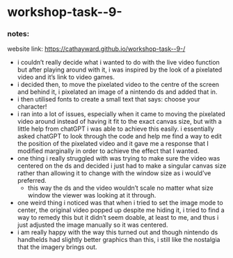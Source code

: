 # workshop-task--9-

### notes:

website link: https://cathayward.github.io/workshop-task--9-/

- i couldn’t really decide what i wanted to do with the live video function but after playing around with it, i was inspired by the look of a pixelated video and it’s link to video games.
- i decided then, to move the pixelated video to the centre of the screen and behind it, i pixelated an image of a nintendo ds and added that in.
- i then utilised fonts to create a small text that says: choose your character!
- i ran into a lot of issues, especially when it came to moving the pixelated video around instead of having it fit to the exact canvas size, but with a little help from chatGPT i was able to achieve this easily. i essentially asked chatGPT to look through the code and help me find a way to edit the position of the pixelated video and it gave me a response that I modified marginally in order to achieve the effect that I wanted.
- one thing i really struggled with was trying to make sure the video was centered on the ds and decided i just had to make a singular canvas size rather than allowing it to change with the window size as i would’ve preferred.
    - this way the ds and the video wouldn’t scale no matter what size window the viewer was looking at it through.
- one weird thing i noticed was that when i tried to set the image mode to center, the original video popped up despite me hiding it, i tried to find a way to remedy this but it didn’t seem doable, at least to me, and thus i just adjusted the image manually so it was centered.
- i am really happy with the way this turned out and though nintendo ds handhelds had slightly better graphics than this, i still like the nostalgia that the imagery brings out.
